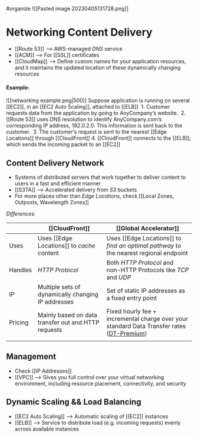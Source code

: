 #organize 
![[Pasted image 20230405131728.png]]
# Networking Content Delivery
- [[Route 53]] --> AWS-managed *DNS* service
- [[ACM]] --> For [[SSL]] certificates
- [[CloudMap]] --> Define custom names for your application resources, and it maintains the updated location of these dynamically changing resources

#### Example:
![[networking example.png|500]]
Suppose application is running on several [[EC2]], in an [[EC2 Auto Scaling]], attached to [[ELB]] 
	1. Customer requests data from the application by going to AnyCompany’s website. 
	2. [[Route 53]] uses DNS resolution to identify AnyCompany.com’s corresponding IP address, 192.0.2.0. This information is sent back to the customer. 
	3. The customer’s request is sent to the nearest [[Edge Locations]] through [[CloudFront]]
	4. [[CloudFront]] connects to the [[ELB]], which sends the incoming packet to an [[EC2]]

## Content Delivery Network
- Systems of distributed servers that work together to deliver content to users in a fast and efficient manner
- [[S3TA]] --> Accelerated delivery from *S3* buckets
- For more places other than *Edge Locations*, check [[Local Zones, Outposts, Wavelength Zones]]

*Differences:*

|         | [[CloudFront]]                                      | [[Global Accelerator]]                                                                                                                          |
| ------- | --------------------------------------------------- | ----------------------------------------------------------------------------------------------------------------------------------------------- |
| Uses    | Uses [[Edge Locations]] to *cache* content          | Uses [[Edge Locations]] to *find an optimal pathway* to the nearest regional endpoint                                                           |
| Handles | *HTTP Protocol*                                     | Both *HTTP Protocol* and non-HTTP Protocols like *TCP* and *UDP*                                                                                |
| IP      | Multiple sets of dynamically changing IP addresses  | Set of static IP addresses as a fixed entry point                                                                                               |
| Pricing | Mainly based on data transfer out and HTTP requests | Fixed hourly fee + incremental charge over your standard Data Transfer rates ([DT-Premium](https://aws.amazon.com/global-accelerator/pricing/)) |
|         |                                                     |                                                                                                                                                 |




## Management
- Check [[IP Addresses]]
- [[VPC]] --> Gives you full control over your virtual networking environment, including resource placement, connectivity, and security

## Dynamic Scaling && Load Balancing
- [[EC2 Auto Scaling]] --> Automatic scaling of [[EC2]] instances
- [[ELB]] --> Service to distribute load (e.g. incoming requests) evenly across available instances
